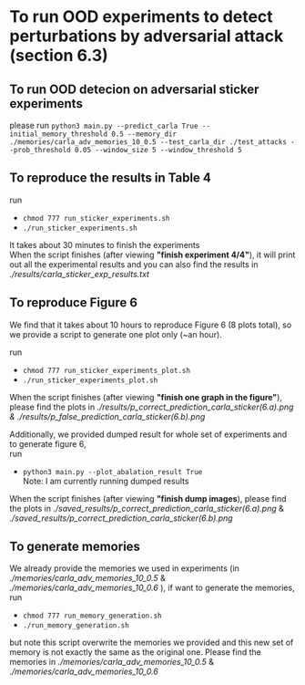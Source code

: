 # To run OOD experiments to detect perturbations by adversarial attack (section 6.3)

## To run OOD detecion on adversarial sticker experiments

please run `python3 main.py --predict_carla True --initial_memory_threshold 0.5 --memory_dir ./memories/carla_adv_memories_10_0.5 --test_carla_dir ./test_attacks --prob_threshold 0.05 --window_size 5 --window_threshold 5`

## To reproduce the results in Table 4

run 
- `chmod 777 run_sticker_experiments.sh`
- `./run_sticker_experiments.sh`

It takes about 30 minutes to finish the experiments <br>
When the script finishes (after viewing **"finish experiment 4/4"**), it will print out all the experimental results and you can also find the results in *./results/carla_sticker_exp_results.txt*

## To reproduce Figure 6
We find that it takes about 10 hours to reproduce Figure 6 (8 plots total), so we provide a script to generate one plot only (~an hour). <br>

run 
- `chmod 777 run_sticker_experiments_plot.sh`
- `./run_sticker_experiments_plot.sh`

When the script finishes (after viewing **"finish one graph in the figure"**), please find the plots in *./results/p_correct_prediction_carla_sticker(6.a).png & ./results/p_false_prediction_carla_sticker(6.b).png*

Additionally, we provided dumped result for whole set of experiments and to generate figure 6, <br>
run 
- `python3 main.py --plot_abalation_result True` <br>
Note: I am currently running dumped results <br>

When the script finishes (after viewing **"finish dump images**), please find the plots in *./saved_results/p_correct_prediction_carla_sticker(6.a).png* & *./saved_results/p_correct_prediction_carla_sticker(6.b).png*

## To generate memories

We already provide the memories we used in experiments (in *./memories/carla_adv_memories_10_0.5* & *./memories/carla_adv_memories_10_0.6* ), if want to generate the memories, <br>
run 
- `chmod 777 run_memory_generation.sh`
- `./run_memory_generation.sh`

but note this script overwrite the memories we provided and this new set of memory is not exactly the same as the original one. Please find the memories in *./memories/carla_adv_memories_10_0.5* & *./memories/carla_adv_memories_10_0.6* <br>
